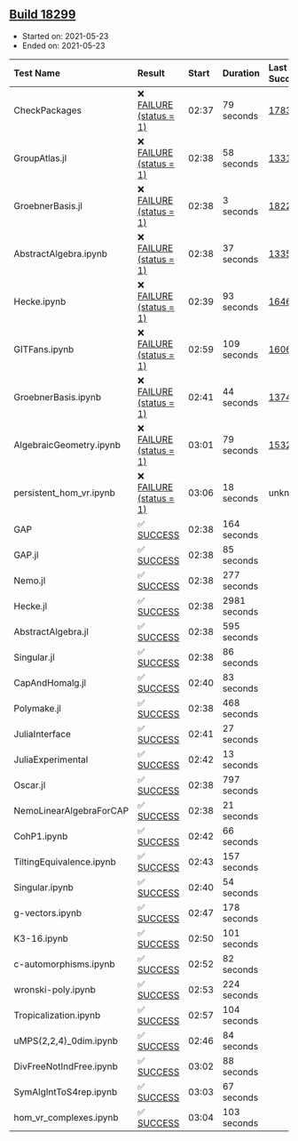 ## [Build 18299](https://oscarci.mathematik.uni-kl.de/job/oscar/18299/)

* Started on: 2021-05-23
* Ended on: 2021-05-23

| Test Name    | Result | Start | Duration | Last Success | First Failure |
|:-------------|:-------|:------|:---------|:-------------|:--------------|
| CheckPackages | ❌ [FAILURE (status = 1)](https://oscarci.mathematik.uni-kl.de/job/oscar/18299/artifact/logs/build-18299/CheckPackages.log) | 02:37 | 79 seconds | [17832](https://oscarci.mathematik.uni-kl.de/job/oscar/17832/) | [17833](https://oscarci.mathematik.uni-kl.de/job/oscar/17833/) |
| GroupAtlas.jl | ❌ [FAILURE (status = 1)](https://oscarci.mathematik.uni-kl.de/job/oscar/18299/artifact/logs/build-18299/GroupAtlas.jl.log) | 02:38 | 58 seconds | [13311](https://oscarci.mathematik.uni-kl.de/job/oscar/13311/) | [13312](https://oscarci.mathematik.uni-kl.de/job/oscar/13312/) |
| GroebnerBasis.jl | ❌ [FAILURE (status = 1)](https://oscarci.mathematik.uni-kl.de/job/oscar/18299/artifact/logs/build-18299/GroebnerBasis.jl.log) | 02:38 | 3 seconds | [18228](https://oscarci.mathematik.uni-kl.de/job/oscar/18228/) | [18229](https://oscarci.mathematik.uni-kl.de/job/oscar/18229/) |
| AbstractAlgebra.ipynb | ❌ [FAILURE (status = 1)](https://oscarci.mathematik.uni-kl.de/job/oscar/18299/artifact/logs/build-18299/AbstractAlgebra.ipynb.log) | 02:38 | 37 seconds | [13355](https://oscarci.mathematik.uni-kl.de/job/oscar/13355/) | [13356](https://oscarci.mathematik.uni-kl.de/job/oscar/13356/) |
| Hecke.ipynb | ❌ [FAILURE (status = 1)](https://oscarci.mathematik.uni-kl.de/job/oscar/18299/artifact/logs/build-18299/Hecke.ipynb.log) | 02:39 | 93 seconds | [16463](https://oscarci.mathematik.uni-kl.de/job/oscar/16463/) | [16464](https://oscarci.mathematik.uni-kl.de/job/oscar/16464/) |
| GITFans.ipynb | ❌ [FAILURE (status = 1)](https://oscarci.mathematik.uni-kl.de/job/oscar/18299/artifact/logs/build-18299/GITFans.ipynb.log) | 02:59 | 109 seconds | [16068](https://oscarci.mathematik.uni-kl.de/job/oscar/16068/) | [16069](https://oscarci.mathematik.uni-kl.de/job/oscar/16069/) |
| GroebnerBasis.ipynb | ❌ [FAILURE (status = 1)](https://oscarci.mathematik.uni-kl.de/job/oscar/18299/artifact/logs/build-18299/GroebnerBasis.ipynb.log) | 02:41 | 44 seconds | [13748](https://oscarci.mathematik.uni-kl.de/job/oscar/13748/) | [13749](https://oscarci.mathematik.uni-kl.de/job/oscar/13749/) |
| AlgebraicGeometry.ipynb | ❌ [FAILURE (status = 1)](https://oscarci.mathematik.uni-kl.de/job/oscar/18299/artifact/logs/build-18299/AlgebraicGeometry.ipynb.log) | 03:01 | 79 seconds | [15322](https://oscarci.mathematik.uni-kl.de/job/oscar/15322/) | [15323](https://oscarci.mathematik.uni-kl.de/job/oscar/15323/) |
| persistent_hom_vr.ipynb | ❌ [FAILURE (status = 1)](https://oscarci.mathematik.uni-kl.de/job/oscar/18299/artifact/logs/build-18299/persistent_hom_vr.ipynb.log) | 03:06 | 18 seconds | unknown | unknown |
| GAP | ✅ [SUCCESS](https://oscarci.mathematik.uni-kl.de/job/oscar/18299/artifact/logs/build-18299/GAP.log) | 02:38 | 164 seconds |  |  |
| GAP.jl | ✅ [SUCCESS](https://oscarci.mathematik.uni-kl.de/job/oscar/18299/artifact/logs/build-18299/GAP.jl.log) | 02:38 | 85 seconds |  |  |
| Nemo.jl | ✅ [SUCCESS](https://oscarci.mathematik.uni-kl.de/job/oscar/18299/artifact/logs/build-18299/Nemo.jl.log) | 02:38 | 277 seconds |  |  |
| Hecke.jl | ✅ [SUCCESS](https://oscarci.mathematik.uni-kl.de/job/oscar/18299/artifact/logs/build-18299/Hecke.jl.log) | 02:38 | 2981 seconds |  |  |
| AbstractAlgebra.jl | ✅ [SUCCESS](https://oscarci.mathematik.uni-kl.de/job/oscar/18299/artifact/logs/build-18299/AbstractAlgebra.jl.log) | 02:38 | 595 seconds |  |  |
| Singular.jl | ✅ [SUCCESS](https://oscarci.mathematik.uni-kl.de/job/oscar/18299/artifact/logs/build-18299/Singular.jl.log) | 02:38 | 86 seconds |  |  |
| CapAndHomalg.jl | ✅ [SUCCESS](https://oscarci.mathematik.uni-kl.de/job/oscar/18299/artifact/logs/build-18299/CapAndHomalg.jl.log) | 02:40 | 83 seconds |  |  |
| Polymake.jl | ✅ [SUCCESS](https://oscarci.mathematik.uni-kl.de/job/oscar/18299/artifact/logs/build-18299/Polymake.jl.log) | 02:38 | 468 seconds |  |  |
| JuliaInterface | ✅ [SUCCESS](https://oscarci.mathematik.uni-kl.de/job/oscar/18299/artifact/logs/build-18299/JuliaInterface.log) | 02:41 | 27 seconds |  |  |
| JuliaExperimental | ✅ [SUCCESS](https://oscarci.mathematik.uni-kl.de/job/oscar/18299/artifact/logs/build-18299/JuliaExperimental.log) | 02:42 | 13 seconds |  |  |
| Oscar.jl | ✅ [SUCCESS](https://oscarci.mathematik.uni-kl.de/job/oscar/18299/artifact/logs/build-18299/Oscar.jl.log) | 02:38 | 797 seconds |  |  |
| NemoLinearAlgebraForCAP | ✅ [SUCCESS](https://oscarci.mathematik.uni-kl.de/job/oscar/18299/artifact/logs/build-18299/NemoLinearAlgebraForCAP.log) | 02:38 | 21 seconds |  |  |
| CohP1.ipynb | ✅ [SUCCESS](https://oscarci.mathematik.uni-kl.de/job/oscar/18299/artifact/logs/build-18299/CohP1.ipynb.log) | 02:42 | 66 seconds |  |  |
| TiltingEquivalence.ipynb | ✅ [SUCCESS](https://oscarci.mathematik.uni-kl.de/job/oscar/18299/artifact/logs/build-18299/TiltingEquivalence.ipynb.log) | 02:43 | 157 seconds |  |  |
| Singular.ipynb | ✅ [SUCCESS](https://oscarci.mathematik.uni-kl.de/job/oscar/18299/artifact/logs/build-18299/Singular.ipynb.log) | 02:40 | 54 seconds |  |  |
| g-vectors.ipynb | ✅ [SUCCESS](https://oscarci.mathematik.uni-kl.de/job/oscar/18299/artifact/logs/build-18299/g-vectors.ipynb.log) | 02:47 | 178 seconds |  |  |
| K3-16.ipynb | ✅ [SUCCESS](https://oscarci.mathematik.uni-kl.de/job/oscar/18299/artifact/logs/build-18299/K3-16.ipynb.log) | 02:50 | 101 seconds |  |  |
| c-automorphisms.ipynb | ✅ [SUCCESS](https://oscarci.mathematik.uni-kl.de/job/oscar/18299/artifact/logs/build-18299/c-automorphisms.ipynb.log) | 02:52 | 82 seconds |  |  |
| wronski-poly.ipynb | ✅ [SUCCESS](https://oscarci.mathematik.uni-kl.de/job/oscar/18299/artifact/logs/build-18299/wronski-poly.ipynb.log) | 02:53 | 224 seconds |  |  |
| Tropicalization.ipynb | ✅ [SUCCESS](https://oscarci.mathematik.uni-kl.de/job/oscar/18299/artifact/logs/build-18299/Tropicalization.ipynb.log) | 02:57 | 104 seconds |  |  |
| uMPS(2,2,4)_0dim.ipynb | ✅ [SUCCESS](https://oscarci.mathematik.uni-kl.de/job/oscar/18299/artifact/logs/build-18299/uMPS-2-2-4-_0dim.ipynb.log) | 02:46 | 84 seconds |  |  |
| DivFreeNotIndFree.ipynb | ✅ [SUCCESS](https://oscarci.mathematik.uni-kl.de/job/oscar/18299/artifact/logs/build-18299/DivFreeNotIndFree.ipynb.log) | 03:02 | 88 seconds |  |  |
| SymAlgIntToS4rep.ipynb | ✅ [SUCCESS](https://oscarci.mathematik.uni-kl.de/job/oscar/18299/artifact/logs/build-18299/SymAlgIntToS4rep.ipynb.log) | 03:03 | 67 seconds |  |  |
| hom_vr_complexes.ipynb | ✅ [SUCCESS](https://oscarci.mathematik.uni-kl.de/job/oscar/18299/artifact/logs/build-18299/hom_vr_complexes.ipynb.log) | 03:04 | 103 seconds |  |  |
